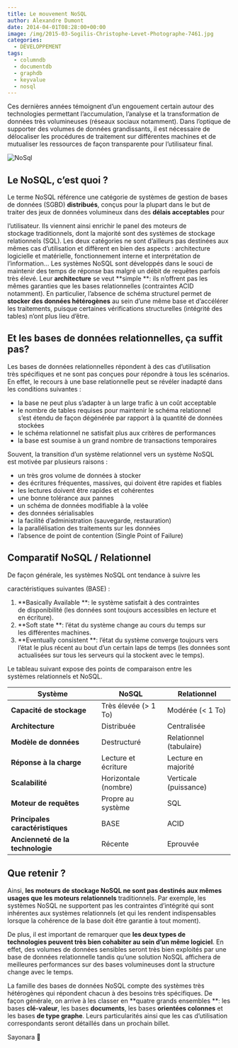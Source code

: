 ```yaml
---
title: Le mouvement NoSQL
author: Alexandre Dumont
date: 2014-04-01T08:28:00+00:00
image: /img/2015-03-Sogilis-Christophe-Levet-Photographe-7461.jpg
categories:
  - DÉVELOPPEMENT
tags:
  - columndb
  - documentdb
  - graphdb
  - keyvalue
  - nosql
---
```


Ces dernières années témoignent d’un engouement certain autour des technologies permettant l’accumulation, l’analyse et la transformation de données très volumineuses (réseaux sociaux notamment). Dans l’optique de supporter des volumes de données grandissants, il est nécessaire de délocaliser les procédures de traitement sur différentes machines et de mutualiser les ressources de façon transparente pour l’utilisateur final.

![](/img/2014-04-tumblr_inline_n3b2avvoZ21sc5im4.png "NoSql")

## Le NoSQL, c’est quoi ?

Le terme NoSQL référence une catégorie de systèmes de gestion de bases de données (SGBD) **distribués**, conçus pour la plupart dans le but de traiter des jeux de données volumineux dans des **délais acceptables** pour

l’utilisateur. Ils viennent ainsi enrichir le panel des moteurs de stockage traditionnels, dont la majorité sont des systèmes de stockage relationnels (SQL). Les deux catégories ne sont d’ailleurs pas destinées aux mêmes cas d’utilisation et diffèrent en bien des aspects : architecture logicielle et matérielle, fonctionnement interne et interprétation de l’information… Les systèmes NoSQL sont développés dans le souci de maintenir des temps de réponse bas malgré un débit de requêtes parfois très élevé. Leur **architecture** se veut **simple **: ils n’offrent pas les mêmes garanties que les bases relationnelles (contraintes ACID notamment). En particulier, l’absence de schéma structurel permet de **stocker des données hétérogènes** au sein d’une même base et d’accélérer les traitements, puisque certaines vérifications structurelles (intégrité des tables) n’ont plus lieu d’être.

## Et les bases de données relationnelles, ça suffit pas?

Les bases de données relationnelles répondent à des cas d’utilisation très spécifiques et ne sont pas conçues pour répondre à tous les scénarios. En effet, le recours à une base relationnelle peut se révéler inadapté dans les conditions suivantes :

- la base ne peut plus s’adapter à un large trafic à un coût acceptable
- le nombre de tables requises pour maintenir le schéma relationnel s’est étendu de façon dégénérée par rapport à la quantité de données stockées
- le schéma relationnel ne satisfait plus aux critères de performances
- la base est soumise à un grand nombre de transactions temporaires

Souvent, la transition d’un système relationnel vers un système NoSQL est motivée par plusieurs raisons :

- un très gros volume de données à stocker
- des écritures fréquentes, massives, qui doivent être rapides et fiables
- les lectures doivent être rapides et cohérentes
- une bonne tolérance aux pannes
- un schéma de données modifiable à la volée
- des données sérialisables
- la facilité d’administration (sauvegarde, restauration)
- la parallélisation des traitements sur les données
- l’absence de point de contention (Single Point of Failure)

## Comparatif NoSQL / Relationnel

De façon générale, les systèmes NoSQL ont tendance à suivre les

caractéristiques suivantes (BASE) :

1. **Basically Available **: le système satisfait à des contraintes de disponibilité (les données sont toujours accessibles en lecture et en écriture).
2. **Soft state **: l’état du système change au cours du temps sur les différentes machines.
3. **Eventually consistent **: l’état du système converge toujours vers l’état le plus récent au bout d’un certain laps de temps (les données sont actualisées sur tous les serveurs qui la stockent avec le temps).

Le tableau suivant expose des points de comparaison entre les systèmes relationnels et NoSQL.

| Système                          | NoSQL                | Relationnel             |
| -------------------------------- | -------------------- | ----------------------- |
| **Capacité de stockage**         | Très élevée (> 1 To) | Modérée (< 1 To)        |
| **Architecture**                 | Distribuée           | Centralisée             |
| **Modèle de données**            | Destructuré          | Relationnel (tabulaire) |
| **Réponse à la charge**          | Lecture et écriture  | Lecture en majorité     |
| **Scalabilité**                  | Horizontale (nombre) | Verticale (puissance)   |
| **Moteur de requêtes**           | Propre au système    | SQL                     |
| **Principales caractéristiques** | BASE                 | ACID                    |
| **Ancienneté de la technologie** | Récente              | Eprouvée                |

## Que retenir ?

Ainsi, **les moteurs de stockage NoSQL ne sont pas destinés aux mêmes usages que les moteurs relationnels** traditionnels. Par exemple, les systèmes NoSQL ne supportent pas les contraintes d’intégrité qui sont inhérentes aux systèmes relationnels (et qui les rendent indispensables lorsque la cohérence de la base doit être garantie à tout moment).

De plus, il est important de remarquer que **les deux types de technologies peuvent très bien cohabiter au sein d’un même logiciel**. En effet, des volumes de données sensibles seront très bien exploités par une base de données relationnelle tandis qu’une solution NoSQL affichera de meilleures performances sur des bases volumineuses dont la structure change avec le temps.

La famille des bases de données NoSQL compte des systèmes très hétérogènes qui répondent chacun à des besoins très spécifiques. De façon générale, on arrive à les classer en **quatre grands ensembles **: les bases **clé-valeur**, les bases **documents**, les bases **orientées colonnes** et les bases **de type graphe**. Leurs particularités ainsi que les cas d’utilisation correspondants seront détaillés dans un prochain billet.

Sayonara 🙂

